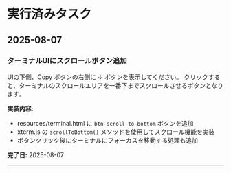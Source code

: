# 実行済みタスク

## 2025-08-07

### ターミナルUIにスクロールボタン追加
UIの下側、Copy ボタンの右側に ↓ ボタンを表示してください。
クリックすると、ターミナルのスクロールエリアを一番下までスクロールさせるボタンとなります。

**実装内容:**
- resources/terminal.html に `btn-scroll-to-bottom` ボタンを追加
- xterm.js の `scrollToBottom()` メソッドを使用してスクロール機能を実装
- ボタンクリック後にターミナルにフォーカスを移動する処理も追加

**完了日:** 2025-08-07

---